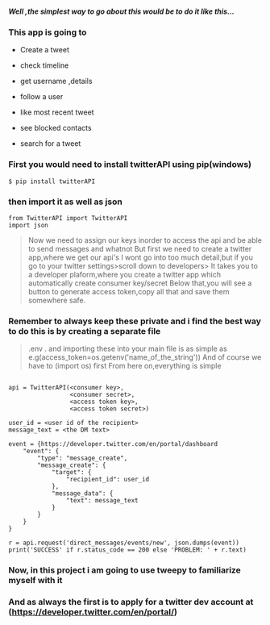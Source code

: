 ##### Well ,the simplest way to go about this would be to do it like this...

### This app is going to

* Create a tweet

* check timeline

* get username ,details

* follow a user

* like most recent tweet
* see blocked contacts

* search for a tweet

### First you would need to install twitterAPI using pip(windows)
```
$ pip install twitterAPI
```
### then import it as well as json
```
from TwitterAPI import TwitterAPI
import json
```
> Now we need to assign our keys inorder to access the api and be able to send messages and whatnot
> But first we need to create a twitter app,where we get our api's
> I wont go into too much detail,but if you go to your twitter settings>scroll down to developers>
> It takes you to a developer plaform,where you create a twitter app which automatically create consumer key/secret
> Below that,you will see a button to generate access token,copy all that and save them somewhere safe.
### Remember to always keep these private and i find the best way to do this is by creating a separate file
> .env . and importing these into your main file is as simple as e.g(access_token=os.getenv('name_of_the_string'))
> And of course we have to (import os) first
> From here on,everything is simple


```

api = TwitterAPI(<consumer key>,
                 <consumer secret>,
                 <access token key>,
                 <access token secret>)

user_id = <user id of the recipient>
message_text = <the DM text>

event = {https://developer.twitter.com/en/portal/dashboard
    "event": {
        "type": "message_create",
        "message_create": {
            "target": {
                "recipient_id": user_id
            },
            "message_data": {
                "text": message_text
            }
        }
    }
}

r = api.request('direct_messages/events/new', json.dumps(event))
print('SUCCESS' if r.status_code == 200 else 'PROBLEM: ' + r.text) 
```



### Now, in this project i am going to use tweepy to familiarize myself with it
                   
### And as always the first is to apply for a twitter dev account at  (https://developer.twitter.com/en/portal/)

